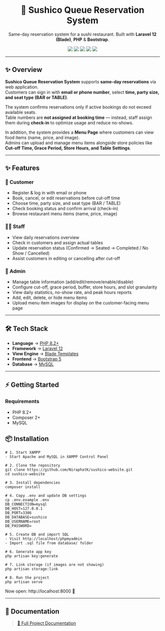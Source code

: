 <h1 align="center">🍣 Sushico Queue Reservation System</h1>
<p align="center">
  Same-day reservation system for a sushi restaurant.  
  Built with <b>Laravel 12 (Blade)</b>, <b>PHP</b> & <b>Bootstrap</b>.
</p>

<p align="center">
  <img src="https://img.shields.io/badge/PHP-8.2+-777BB4?logo=php"/>
  <img src="https://img.shields.io/badge/Laravel-12-FF2D20?logo=laravel"/>
  <img src="https://img.shields.io/badge/Blade-Template-orange"/>
  <img src="https://img.shields.io/badge/Bootstrap-5-7952B3?logo=bootstrap"/>
  <img src="https://img.shields.io/badge/MySQL-Database-4479A1?logo=mysql"/>
</p>

---

## ✨ Overview
**Sushico Queue Reservation System** supports **same-day reservations** via web application.  
Customers can sign in with **email or phone number**, select **time, party size, and seat type (BAR or TABLE)**.  

The system confirms reservations only if active bookings do not exceed available seats.  
Table numbers are **not assigned at booking time** — instead, staff assign them during **check-in** to optimize usage and reduce no-shows.  

In addition, the system provides a **Menu Page** where customers can view food items (name, price, and image).  
Admins can upload and manage menu items alongside store policies like **Cut-off Time, Grace Period, Store Hours, and Table Settings**.  

---

## ✨ Features
### 👤 Customer
- Register & log in with email or phone  
- Book, cancel, or edit reservations before cut-off time  
- Choose time, party size, and seat type (BAR / TABLE)  
- Check booking status and confirm arrival (check-in)  
- Browse restaurant menu items (name, price, image)

### 🧑‍🍳 Staff
- View daily reservations overview  
- Check in customers and assign actual tables  
- Update reservation status (Confirmed → Seated → Completed / No Show / Cancelled)  
- Assist customers in editing or cancelling after cut-off  

### 🔧 Admin
- Manage table information (add/edit/remove/enable/disable)  
- Configure cut-off, grace period, buffer, store hours, and slot granularity  
- View daily statistics, no-show rate, and peak hours reports  
- Add, edit, delete, or hide menu items
- Upload menu item images for display on the customer-facing menu page

---


## 🛠 Tech Stack
- **Language** → [PHP 8.2+](https://www.php.net/)  
- **Framework** → [Laravel 12](https://laravel.com/)  
- **View Engine** → [Blade Templates](https://laravel.com/docs/12.x/blade)  
- **Frontend** → [Bootstrap 5](https://getbootstrap.com/)  
- **Database** → [MySQL](https://www.mysql.com/)
---

## ⚡ Getting Started
### Requirements
- PHP 8.2+  
- Composer 2+  
- MySQL

## 📦 Installation
```
# 1. Start XAMPP
- Start Apache and MySQL in XAMPP Control Panel

# 2. Clone the repository
git clone https://github.com/NiraphatK/sushico-website.git
cd sushico-website

# 3. Install dependencies
composer install

# 4. Copy .env and update DB settings
cp .env.example .env
DB_CONNECTION=mysql
DB_HOST=127.0.0.1
DB_PORT=3306
DB_DATABASE=sushico
DB_USERNAME=root
DB_PASSWORD=

# 5. Create DB and import SQL
- Visit http://localhost/phpmyadmin
- Import .sql file from database/ folder

# 6. Generate app key
php artisan key:generate

# 7. Link storage (if images are not showing)
php artisan storage:link

# 8. Run the project
php artisan serve
```
Now open: http://localhost:8000 🎉

---

## 📄 Documentation
> [📘 Full Project Documentation](https://github.com/NiraphatK/sushico-website/blob/main/Document/Sushico-Report.pdf)  


